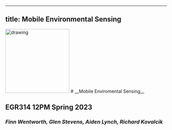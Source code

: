 <!DOCTYPE html>
---
title: Mobile Environmental Sensing
---
<img src="https://cdn.discordapp.com/attachments/1062098040674074644/1064749238040399952/IMG_7852.jpg" alt="drawing" width="200"/>
# __Mobile Enviromental Sensing__

## EGR314 12PM Spring 2023

### *Finn Wentworth, Glen Stevens, Aiden Lynch, Richard Kovalcik*
